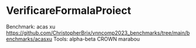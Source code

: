 # VerificareFormalaProiect

Benchmark: acas xu https://github.com/ChristopherBrix/vnncomp2023_benchmarks/tree/main/benchmarks/acasxu
Tools: 
alpha-beta CROWN
marabou 
